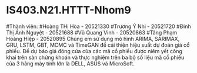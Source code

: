 # IS403.N21.HTTT-Nhom9
#Thành viên:
#Hoàng THị Hòa - 20521330
#Trương Ý Nhi - 20521720
#Đinh Thị Ánh Nguyệt - 20521688 
#Vũ Quang Vinh - 20520863 
#Tăng Phạm Hoàng Hiệp - 20520895 
Chúng em sử dụng mô hình ARIMA, SARIMAX, GRU, LSTM, GBT,  MCMC và TimeGAN để cải thiện hiệu suất dự đoán giá cổ phiếu. Để dự báo giá đóng cửa của các mã cổ phiếu được niêm yết công khai trên sàn chứng khoán và thực nghiệm trên ba bộ số liệu mã cổ phiếu của 3 hãng máy tính lớn là DELL, ASUS và MicroSoft.
